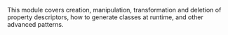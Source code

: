 This module covers creation, manipulation, transformation and deletion of property descriptors, how to generate classes at runtime, and other advanced patterns.
